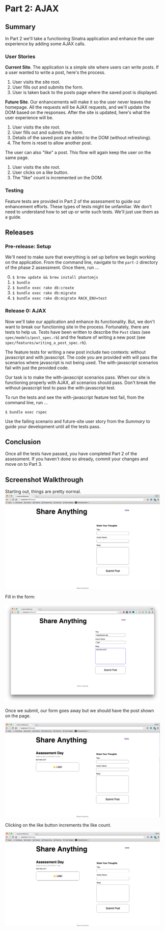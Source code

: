 # Part 2:  AJAX

## Summary
In Part 2 we'll take a functioning Sinatra application and enhance the user experience by adding some AJAX calls.

### User Stories
**Current Site**.  The application is a simple site where users can write posts.  If a user wanted to write a post, here's the process.

1. User visits the site root.
1. User fills out and submits the form.
1. User is taken back to the posts page where the saved post is displayed.

**Future Site**. Our enhancements will make it so the user never leaves the homepage.  All the requests will be AJAX requests, and we'll update the DOM based on the responses.  After the site is updated, here's what the user experience will be.

1. User visits the site root.
1. User fills out and submits the form.
1. Details of the saved post are added to the DOM (without refreshing).
1. The form is reset to allow another post.

The user can also "like" a post. This flow will again keep the user on the same
page.

1. User visits the site root.
1. User clicks on a like button.
1. The "like" count is incremented on the DOM.

### Testing
Feature tests are provided in Part 2 of the assessment to guide our enhancement efforts. These types of tests might be unfamiliar.  We don't need to understand how to set up or write such tests.  We'll just use them as a guide.

## Releases
### Pre-release:  Setup
We'll need to make sure that everything is set up before we begin working on the application.  From the command line, navigate to the `part-2` directory of the phase 2 assessment.  Once there, run ...

0. `$ brew update && brew install phantomjs`
0. `$ bundle`
0. `$ bundle exec rake db:create`
0. `$ bundle exec rake db:migrate`
0. `$ bundle exec rake db:migrate RACK_ENV=test`

### Release 0: AJAX
Now we'll take our application and enhance its functionality.  But, we don't want to break our functioning site in the process.  Fortunately, there are tests to help us.  Tests have been written to describe the `Post` class (see `spec/models/post_spec.rb`) and the feature of writing a new post (see `spec/features/writing_a_post_spec.rb`).

The feature tests for writing a new post include two contexts:  without javascript and with javascript.  The code you are provided with will pass the scenarios where javascript is not being used.  The with-javascript scenarios fail with just the provided code.  

Our task is to make the with-javascript scenarios pass.  When our site is functioning properly with AJAX, all scenarios should pass.  Don't break the without-javascript test to pass the with-javascript test.

To run the tests and see the with-javascript feature test fail, from the command line, run ...

```
$ bundle exec rspec
```

Use the failing scenario and future-site user story from the *Summary* to guide your development until all the tests pass.

## Conclusion
Once all the tests have passed, you have completed Part 2 of the assessment. If you haven't done so already, commit your changes and move on to Part 3.

## Screenshot Walkthrough
Starting out, things are pretty normal.
![](walkthrough/1-start.png)

Fill in the form:

![](walkthrough/2-populatedform.png)

Once we submit, our form goes away but we should have the post shown on the page.

![](walkthrough/3-submittedform.png)

Clicking on the like button increments the like count.

![](walkthrough/4-liked.png)
